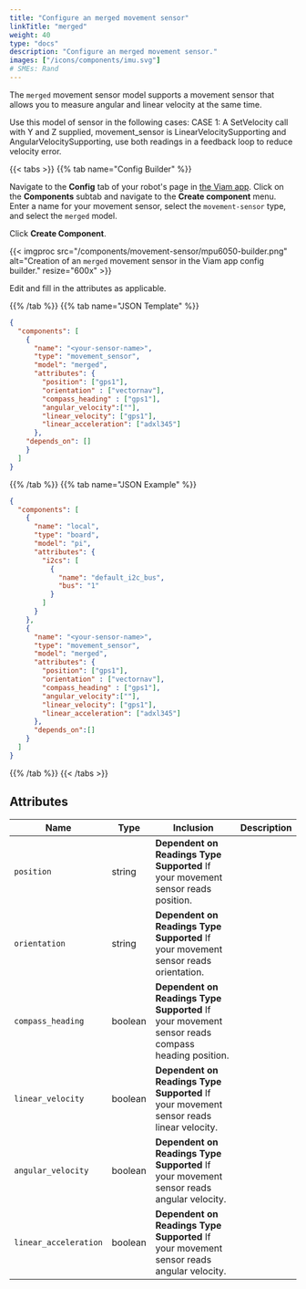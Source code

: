 ```yaml
---
title: "Configure an merged movement sensor"
linkTitle: "merged"
weight: 40
type: "docs"
description: "Configure an merged movement sensor."
images: ["/icons/components/imu.svg"]
# SMEs: Rand
---
```


The `merged` movement sensor model supports a movement sensor that allows you to measure angular and linear velocity at the same time.

Use this model of sensor in the following cases:
CASE 1: A SetVelocity call with Y and Z supplied, movement_sensor is LinearVelocitySupporting and AngularVelocitySupporting, use both readings in a feedback loop to reduce velocity error.

{{< tabs >}}
{{% tab name="Config Builder" %}}

Navigate to the **Config** tab of your robot's page in [the Viam app](https://app.viam.com).
Click on the **Components** subtab and navigate to the **Create component** menu.
Enter a name for your movement sensor, select the `movement-sensor` type, and select the `merged` model.

Click **Create Component**.

{{< imgproc src="/components/movement-sensor/mpu6050-builder.png" alt="Creation of an `merged` movement sensor in the Viam app config builder." resize="600x" >}}

Edit and fill in the attributes as applicable.

{{% /tab %}}
{{% tab name="JSON Template" %}}

```json {class="line-numbers linkable-line-numbers"}
{
  "components": [
    {
      "name": "<your-sensor-name>",
      "type": "movement_sensor",
      "model": "merged",
      "attributes": {
        "position": ["gps1"],
        "orientation" : ["vectornav"],
        "compass_heading" : ["gps1"],
        "angular_velocity":[""],
        "linear_velocity": ["gps1"],
        "linear_acceleration": ["adxl345"]
      },
    "depends_on": [] 
    }
  ]
}
```

{{% /tab %}}
{{% tab name="JSON Example" %}}

```json {class="line-numbers linkable-line-numbers"}
{
  "components": [
    {
      "name": "local",
      "type": "board",
      "model": "pi",
      "attributes": {
        "i2cs": [
          {
            "name": "default_i2c_bus",
            "bus": "1"
          }
        ]
      }
    },
    {
      "name": "<your-sensor-name>",
      "type": "movement_sensor",
      "model": "merged",
      "attributes": {
        "position": ["gps1"],
        "orientation" : ["vectornav"],
        "compass_heading" : ["gps1"],
        "angular_velocity":[""],
        "linear_velocity": ["gps1"],
        "linear_acceleration": ["adxl345"]
      }, 
      "depends_on":[]
    }
  ]
}
```

{{% /tab %}}
{{< /tabs >}}

## Attributes

Name | Type | Inclusion | Description
---- | ---- | --------- | -----------
`position` | string | **Dependent on Readings Type Supported** If your movement sensor reads position. |
`orientation` | string | **Dependent on Readings Type Supported** If your movement sensor reads orientation. |
`compass_heading` | boolean | **Dependent on Readings Type Supported** If your movement sensor reads compass heading position. |
`linear_velocity` | boolean | **Dependent on Readings Type Supported** If your movement sensor reads linear velocity. |
`angular_velocity` | boolean | **Dependent on Readings Type Supported** If your movement sensor reads angular velocity. |
`linear_acceleration` | boolean | **Dependent on Readings Type Supported** If your movement sensor reads angular velocity. |
